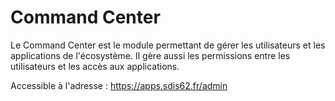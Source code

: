 # Command Center

Le Command Center est le module permettant de gérer les utilisateurs et les applications de l'écosystème.
Il gère aussi les permissions entre les utilisateurs et les accès aux applications.

Accessible à l'adresse : https://apps.sdis62.fr/admin